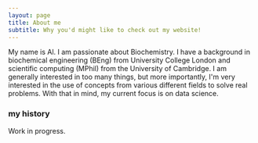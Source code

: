 ```yaml
---
layout: page
title: About me
subtitle: Why you'd might like to check out my website!
---
```


My name is Al. I am passionate about Biochemistry. I have a background in biochemical engineering (BEng) from University College London and scientific computing (MPhil) from the University of Cambridge. I am generally interested in too many things, but more importantly, I'm very interested in the use of concepts from various different fields to solve real problems. With that in mind, my current focus is on data science.  

### my history

Work in progress.

